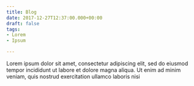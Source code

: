 ```yaml
---
title: Blog
date: 2017-12-27T12:37:00.000+00:00
draft: false
tags:
- Lorem
- Ipsum

---
```

Lorem ipsum dolor sit amet, consectetur adipiscing elit, sed do eiusmod tempor incididunt ut labore et dolore magna aliqua. Ut enim ad minim veniam, quis nostrud exercitation ullamco laboris nisi 
